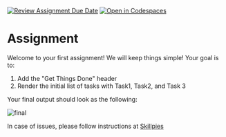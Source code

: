 [![Review Assignment Due Date](https://classroom.github.com/assets/deadline-readme-button-24ddc0f5d75046c5622901739e7c5dd533143b0c8e959d652212380cedb1ea36.svg)](https://classroom.github.com/a/i1Qk76el)
[![Open in Codespaces](https://classroom.github.com/assets/launch-codespace-7f7980b617ed060a017424585567c406b6ee15c891e84e1186181d67ecf80aa0.svg)](https://classroom.github.com/open-in-codespaces?assignment_repo_id=15029411)
# Assignment

Welcome to your first assignment! We will keep things simple!
Your goal is to:

1. Add the "Get Things Done" header
2. Render the initial list of tasks with Task1, Task2, and Task 3

Your final output should look as the following:

![final](https://skillpies.s3.ap-southeast-2.amazonaws.com/courses/3myFj3C3s45Lw7am7p/sections/UcDgJBMv00Wy2R2uh3/Screenshot%202024-04-19%20at%2011.50.43.png)

In case of issues, please follow instructions at [Skillpies](https://www.skillpies.com/course/full-stack-development-get-things-done/github-classroom)
